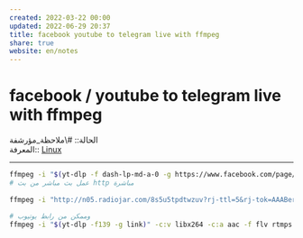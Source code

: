 ```yaml
---  
created: 2022-03-22 00:00  
updated: 2022-06-29 20:37  
title: facebook youtube to telegram live with ffmpeg  
share: true  
website: en/notes  
---  
```

  
# facebook / youtube to telegram live with ffmpeg  
  
الحالة:: #\ملاحظة_مؤرشفة  
المعرفة:: [Linux](Linux)  
  
---  
  
```bash  
ffmpeg -i "$(yt-dlp -f dash-lp-md-a-0 -g https://www.facebook.com/page/videos/id/)" -c:v libx264 -c:a aac -f flv rtmps://dc4-1.rtmp.t.me/s/token  
# عمل بث مباشر من بث http مباشرة  
  
ffmpeg -i "http://n05.radiojar.com/8s5u5tpdtwzuv?rj-ttl=5&rj-tok=AAABeray1BUAaNFktO4VGQX0CQ" -c:v libx264 -c:a aac -f flv rtmps://dc4-1.rtmp.t.me/s/secret_token  
  
# وممكن من رابط يوتيوب  
ffmpeg -i "$(yt-dlp -f139 -g link)" -c:v libx264 -c:a aac -f flv rtmps://dc4-1.rtmp.t.me/s/secret_token  
```  
